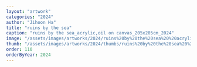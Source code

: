```yaml
---
layout: "artwork"
categories: "2024"
author: "Jihoon Ha"
title: "ruins by the sea"
caption: "ruins by the sea_acrylic,oil on canvas_205x205cm_2024"
image: "/assets/images/artworks/2024/ruins%20by%20the%20sea%20%20acrylic%2Coil%20on%20canvas%20205x205cm%202024.jpg"
thumb: "/assets/images/artworks/2024/thumbs/ruins%20by%20the%20sea%20%20acrylic%2Coil%20on%20canvas%20205x205cm%202024.jpg"
order: 110
orderByYear: 2024
---
```

